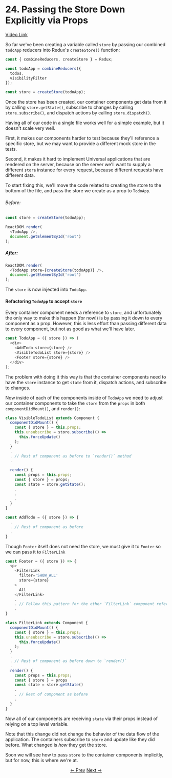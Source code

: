 # 24. Passing the Store Down Explicitly via Props

[Video Link](https://egghead.io/lessons/javascript-redux-passing-the-store-down-explicitly-via-props)

So far we've been creating a variable called `store` by passing our combined `todoApp` reducers into Redux's `createStore()` function:

```JavaScript
const { combineReducers, createStore } = Redux;

const todoApp = combineReducers({
  todos,
  visibilityFilter
});

const store = createStore(todoApp);
```

Once the store has been created, our container components get data from it by calling `store.getState()`, subscribe to changes by calling `store.subscribe()`, and dispatch actions by calling `store.dispatch()`.

Having all of our code in a single file works well for a simple example, but it doesn't scale very well.

First, it makes our components harder to test because they'll reference a specific store, but we may want to provide a different mock store in the tests.

Second, it makes it hard to implement Universal applications that are rendered on the server, because on the server we'll want to supply a different `store` instance for every request, because different requests have different data.

To start fixing this, we'll move the code related to creating the store to the bottom of the file, and pass the store we create as a prop to `TodoApp`.

###### Before:
```JavaScript
const store = createStore(todoApp);

ReactDOM.render(
  <TodoApp />,
  document.getElementById('root')
);
```

##### After:
```JavaScript
ReactDOM.render(
  <TodoApp store={createStore(todoApp)} />,
  document.getElementById('root')
);
```
The `store` is now injected into `TodoApp`.


#### Refactoring `TodoApp` to accept `store`
Every container component needs a reference to `store`, and unfortunately the only way to make this happen (for now!) is by passing it down to every component as a prop. However, this is less effort than passing different data to every component, but not as good as what we'll have later.


```JavaScript
const TodoApp = ({ store }) => (
  <div>
    <AddTodo store={store} />
    <VisibleTodoList store={store} />
    <Footer store={store} />
  </div>
);
```

The problem with doing it this way is that the container components need to have the `store` instance to get `state` from it, dispatch actions, and subscribe to changes.

Now inside of each of the components inside of `TodoApp` we need to adjust our container components to take the `store` from the `props` in both `componentDidMount()`, and `render()`:

```JavaScript
class VisibleTodoList extends Component {
  componentDidMount() {
    const { store } = this.props;
    this.unsubscribe = store.subscribe(() =>
      this.forceUpdate()
    );
  }
  .
  . // Rest of component as before to `render()` method
  .

  render() {
    const props = this.props;
    const { store } = props;
    const state = store.getState();
    .
    .
    .
  }
}
```

```JavaScript
const AddTodo = ({ store }) => {
  .
  . // Rest of component as before
  .
}
```

Though `Footer` itself does not need the store, we must give it to `Footer` so we
can pass it to `FilterLink`

```JavaScript
const Footer = ({ store }) => {
  <p>
    <FilterLink
      filter='SHOW_ALL'
      store={store}
    >
      All
    </FilterLink>
    .
    . // Follow this pattern for the other `FilterLink` component references
    .
}
```

```JavaScript
class FilterLink extends Component {
  componentDidMount() {
    const { store } = this.props;
    this.unsubscribe = store.subscribe(() =>
      this.forceUpdate()
    );
  }
  .
  . // Rest of component as before down to `render()`
  .
  render() {
    const props = this.props;
    const { store } = props
    const state = store.getState()
    .
    . // Rest of component as before
    .
  }
}
```

Now all of our components are receiving `state` via their props instead of relying on a top level variable.

Note that this change did not change the behavior of the data flow of the application. The containers subscribe to `store` and update like they did before. What changed is _how_ they get the store.

Soon we will see how to pass `store` to the container components implicitly, but for now, this is where we're at.

<p align="center">
<a href="./18-Extracting_Container_Components_VisibileTodoList__AddTodo.md"><- Prev</a>
<a href="./20-Passing_the_Store_Down_Implicitly_via_Context.md">Next -></a>
</p>
